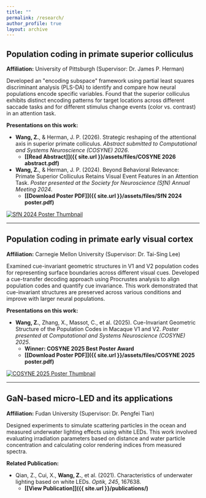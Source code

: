 ```yaml
---
title: ""
permalink: /research/
author_profile: true
layout: archive
---
```


<div style="max-width: 800px; margin-left: auto; margin-right: auto;" markdown="1">

## Population coding in primate superior colliculus
**Affiliation:** University of Pittsburgh (Supervisor: Dr. James P. Herman)

Developed an "encoding subspace" framework using partial least squares discriminant analysis (PLS-DA) to identify and compare how neural populations encode specific variables. Found that the superior colliculus exhibits distinct encoding patterns for target locations across different saccade tasks and for different stimulus change events (color vs. contrast) in an attention task.

**Presentations on this work:**

* **Wang, Z.**, & Herman, J. P. (2026). Strategic reshaping of the attentional axis in superior primate colliculus. *Abstract submitted to Computational and Systems Neuroscience (COSYNE) 2026*.
    * **[[Read Abstract]]({{ site.url }}/assets/files/COSYNE 2026 abstract.pdf)**
* **Wang, Z.**, & Herman, J. P. (2024). Beyond Behavioral Relevance: Primate Superior Colliculus Retains Visual Event Features in an Attention Task. *Poster presented at the Society for Neuroscience (SfN) Annual Meeting 2024*.
    * **[[Download Poster PDF]]({{ site.url }}/assets/files/SfN 2024 poster.pdf)**

<a href="{{ site.url }}/assets/files/SfN 2024 poster.pdf">
  <img src="{{ site.url }}/assets/images/SfN 2024 thumbnail.png" alt="SfN 2024 Poster Thumbnail" style="max-width: 400px;">
</a>

---

## Population coding in primate early visual cortex
**Affiliation:** Carnegie Mellon University (Supervisor: Dr. Tai-Sing Lee)

Examined cue-invariant geometric structures in V1 and V2 population codes for representing surface boundaries across different visual cues. Developed a cue-transfer decoding approach using Procrustes analysis to align population codes and quantify cue invariance. This work demonstrated that cue-invariant structures are preserved across various conditions and improve with larger neural populations.

**Presentations on this work:**

* **Wang, Z.**, Zhang, X., Massot, C., et al. (2025). Cue-Invariant Geometric Structure of the Population Codes in Macaque V1 and V2. *Poster presented at Computational and Systems Neuroscience (COSYNE) 2025*.
    * **Winner: COSYNE 2025 Best Poster Award**
    * **[[Download Poster PDF]]({{ site.url }}/assets/files/COSYNE 2025 poster.pdf)**

<a href="{{ site.url }}/assets/files/COSYNE 2025 poster.pdf">
  <img src="{{ site.url }}/assets/images/COSYNE 2025 thumbnail.png" alt="COSYNE 2025 Poster Thumbnail" style="max-width: 400px;">
</a>

---

## GaN-based micro-LED and its applications
**Affiliation:** Fudan University (Supervisor: Dr. Pengfei Tian)

Designed experiments to simulate scattering particles in the ocean and measured underwater lighting effects using white LEDs. This work involved evaluating irradiation parameters based on distance and water particle concentration and calculating color rendering indices from measured spectra.

**Related Publication:**

* Qian, Z., Cui, X., **Wang, Z.**, et al. (2021). Characteristics of underwater lighting based on white LEDs. *Optik, 245*, 167638.
    * **[[View Publication]]({{ site.url }}/publications/)**

</div>
